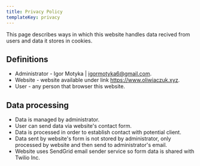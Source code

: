 ```yaml
---
title: Privacy Policy
templateKey: privacy
---
```


This page describes ways in which this website handles data recived from users and data it stores in cookies.

## Definitions

- Administrator - Igor Motyka | igormotyka6@gmail.com.
- Website - website available under link https://www.oliwiaczuk.xyz.
- User - any person that browser this website.

## Data processing

- Data is managed by administrator.
- User can send data via website's contact form.
- Data is processed in order to establish contact with potential client.
- Data sent by website's form is not stored by administrator, only processed by website and then send to administrator's email.
- Website uses SendGrid email sender service so form data is shared with Twilio Inc.
